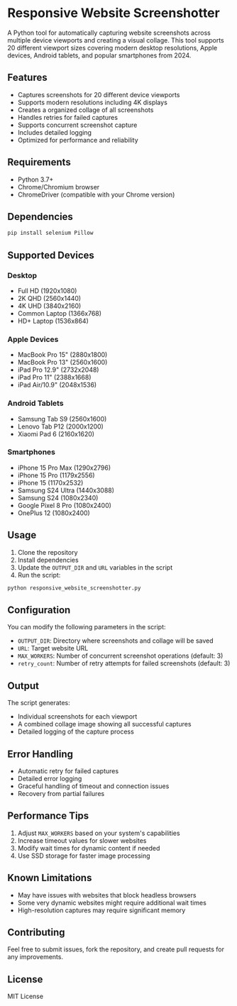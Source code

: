 # Responsive Website Screenshotter

A Python tool for automatically capturing website screenshots across multiple device viewports and creating a visual collage. This tool supports 20 different viewport sizes covering modern desktop resolutions, Apple devices, Android tablets, and popular smartphones from 2024.

## Features

- Captures screenshots for 20 different device viewports
- Supports modern resolutions including 4K displays
- Creates a organized collage of all screenshots
- Handles retries for failed captures
- Supports concurrent screenshot capture
- Includes detailed logging
- Optimized for performance and reliability

## Requirements

- Python 3.7+
- Chrome/Chromium browser
- ChromeDriver (compatible with your Chrome version)

## Dependencies

```bash
pip install selenium Pillow
```

## Supported Devices

### Desktop
- Full HD (1920x1080)
- 2K QHD (2560x1440)
- 4K UHD (3840x2160)
- Common Laptop (1366x768)
- HD+ Laptop (1536x864)

### Apple Devices
- MacBook Pro 15" (2880x1800)
- MacBook Pro 13" (2560x1600)
- iPad Pro 12.9" (2732x2048)
- iPad Pro 11" (2388x1668)
- iPad Air/10.9" (2048x1536)

### Android Tablets
- Samsung Tab S9 (2560x1600)
- Lenovo Tab P12 (2000x1200)
- Xiaomi Pad 6 (2160x1620)

### Smartphones
- iPhone 15 Pro Max (1290x2796)
- iPhone 15 Pro (1179x2556)
- iPhone 15 (1170x2532)
- Samsung S24 Ultra (1440x3088)
- Samsung S24 (1080x2340)
- Google Pixel 8 Pro (1080x2400)
- OnePlus 12 (1080x2400)

## Usage

1. Clone the repository
2. Install dependencies
3. Update the `OUTPUT_DIR` and `URL` variables in the script
4. Run the script:

```bash
python responsive_website_screenshotter.py
```

## Configuration

You can modify the following parameters in the script:

- `OUTPUT_DIR`: Directory where screenshots and collage will be saved
- `URL`: Target website URL
- `MAX_WORKERS`: Number of concurrent screenshot operations (default: 3)
- `retry_count`: Number of retry attempts for failed screenshots (default: 3)

## Output

The script generates:
- Individual screenshots for each viewport
- A combined collage image showing all successful captures
- Detailed logging of the capture process

## Error Handling

- Automatic retry for failed captures
- Detailed error logging
- Graceful handling of timeout and connection issues
- Recovery from partial failures

## Performance Tips

1. Adjust `MAX_WORKERS` based on your system's capabilities
2. Increase timeout values for slower websites
3. Modify wait times for dynamic content if needed
4. Use SSD storage for faster image processing

## Known Limitations

- May have issues with websites that block headless browsers
- Some very dynamic websites might require additional wait times
- High-resolution captures may require significant memory

## Contributing

Feel free to submit issues, fork the repository, and create pull requests for any improvements.

## License

MIT License
